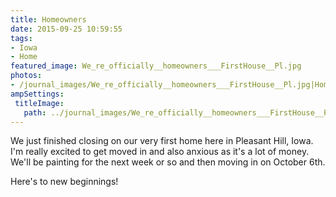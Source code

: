 ```yaml
---
title: Homeowners
date: 2015-09-25 10:59:55
tags:
- Iowa
- Home
featured_image: We_re_officially__homeowners___FirstHouse__Pl.jpg
photos:
- /journal_images/We_re_officially__homeowners___FirstHouse__Pl.jpg|Homeowners
ampSettings: 
 titleImage:
   path: ../journal_images/We_re_officially__homeowners___FirstHouse__Pl.jpg
---
```

We just finished closing on our very first home here in Pleasant Hill, Iowa. I'm really excited to get moved in and also anxious as it's a lot of money. We'll be painting for the next week or so and then moving in on October 6th.

Here's to new beginnings!